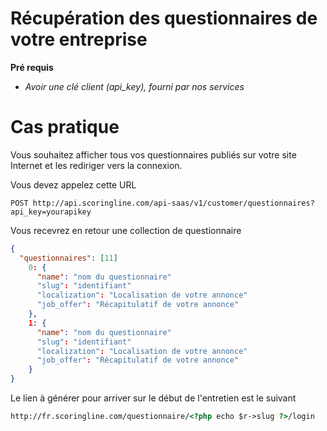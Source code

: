 Récupération des questionnaires de votre entreprise
=====================================================================

**Pré requis**

- _Avoir une clé client (api\_key), fourni par nos services_


# Cas pratique

Vous souhaitez afficher tous vos questionnaires publiés sur votre site Internet et les rediriger vers la connexion.

Vous devez appelez cette URL

```
POST http://api.scoringline.com/api-saas/v1/customer/questionnaires?api_key=yourapikey

```

Vous recevrez en retour une collection de questionnaire

```json
{
  "questionnaires": [11]
    0: {
      "name": "nom du questionnaire"
      "slug": "identifiant"
      "localization": "Localisation de votre annonce"
      "job_offer": "Récapitulatif de votre annonce"
    },
    1: {
      "name": "nom du questionnaire"
      "slug": "identifiant"
      "localization": "Localisation de votre annonce"
      "job_offer": "Récapitulatif de votre annonce"
    }
}
```
Le lien à générer pour arriver sur le début de l'entretien est le suivant

``` html
http://fr.scoringline.com/questionnaire/<?php echo $r->slug ?>/login
```
